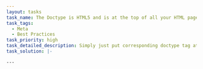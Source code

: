```yaml
---
layout: tasks
task_name: The Doctype is HTML5 and is at the top of all your HTML pages.
task_tags:
  - Meta
  - Best Practices
task_priority: high
task_detailed_description: Simply just put corresponding doctype tag at the top of the document.
task_solution: |-
  ```
  <!doctype html>
  ```
---
```


